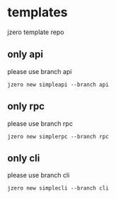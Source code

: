 # templates
jzero template repo

## only api

please use branch api

```shell
jzero new simpleapi --branch api
```

## only rpc

please use branch rpc

```shell
jzero new simplerpc --branch rpc
```

## only cli

please use branch cli

```shell
jzero new simplecli --branch cli
```